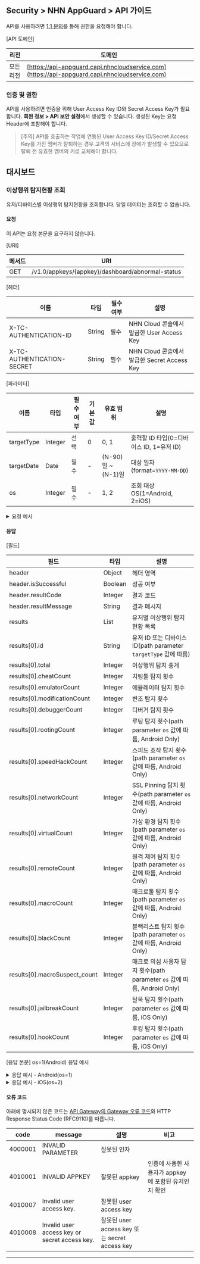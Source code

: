 ## Security > NHN AppGuard > API 가이드

API를 사용하려면 [1:1 문의](https://www.toast.com/kr/support/inquiry?alias=tab3_08)를 통해 권한을 요청해야 합니다.

[API 도메인]

| 리전 | 도메인 |
| --- | --- |
| 모든 리전 | [https://api-appguard.capi.nhncloudservice.com](https://api-appguard.capi.nhncloudservice.com) |

### 인증 및 권한

API를 사용하려면 인증을 위해 User Access Key ID와 Secret Access Key가 필요합니다. **회원 정보 > API 보안 설정**에서 생성할 수 있습니다.
생성된 Key는 요청 Header에 포함해야 합니다.

> [주의]
> API를 호출하는 작업에 연동된 User Access Key ID/Secret Access Key를 가진 멤버가 탈퇴하는 경우 고객의 서비스에 장애가 발생할 수 있으므로 탈퇴 전 유효한 멤버의 키로 교체해야 합니다.

## 대시보드

### 이상행위 탐지현황 조회

유저/디바이스별 이상행위 탐지현황을 조회합니다.
당일 데이터는 조회할 수 없습니다.

#### 요청

이 API는 요청 본문을 요구하지 않습니다.

[URI]

| 메서드 | URI |
| --- | --- |
| GET | /v1.0/appkeys/{appkey}/dashboard/abnormal-status |

[헤더]

| 이름 | 타입 | 필수 여부 | 설명                                 |
| --- | --- | ----- |------------------------------------|
| X-TC-AUTHENTICATION-ID | String | 필수 | NHN Cloud 콘솔에서 발급한 User Access Key |
| X-TC-AUTHENTICATION-SECRET | String | 필수 | NHN Cloud 콘솔에서 발급한 Secret Access Key |

[파라미터]

| 이름 | 타입 | 필수 여부 | 기본값 | 유효 범위              | 설명                             |
| --- | --- |-------|-----|--------------------|--------------------------------|
| targetType | Integer | 선택    | 0   | 0, 1               | 출력할 ID 타입(0=디바이스 ID, 1=유저 ID) |
| targetDate | Date | 필수    | -   | (N-90)일 \~ (N-1)일 | 대상 일자(format=`YYYY-MM-DD`)    |
| os | Integer | 필수    | -   | 1, 2               | 조회 대상 OS(1=Android, 2=iOS)    |

<details><summary>요청 예시</summary>

<p>

```
curl -X GET "https://api-appguard.capi.nhncloudservice.com/v1.0/appkeys/{appkey}/dashboard/abnormal-status?targetType=0&targetDate=2024-01-01&os=1" \ 
 -H "Content-Type: application/json" 
 -H "X-TC-AUTHENTICATION-ID: {user_access_jey}" 
 -H "X-TC-AUTHENTICATION-SECRET: {secret_access_key}"
```

</p>
</details>

#### 응답

[필드]

| 필드 | 타입 | 설명                                                         |
| --- | --- |------------------------------------------------------------|
| header | Object | 헤더 영역                                                      |
| header.isSuccessful | Boolean | 성공 여부                                                      |
| header.resultCode | Integer | 결과 코드                                                      |
| header.resultMessage | String | 결과 메시지                                                     |
| results | List | 유저별 이상행위 탐지 현황 목록                                          |
| results[0].id | String | 유저 ID 또는 디바이스 ID(path parameter `targetType` 값에 따름)        |
| results[0].total | Integer | 이상행위 탐지 총계                                                 |
| results[0].cheatCount | Integer | 치팅툴 탐지 횟수                                                  |
| results[0].emulatorCount | Integer | 에뮬레이터 탐지 횟수                                                |
| results[0].modificationCount | Integer | 변조 탐지 횟수                                                   |
| results[0].debuggerCount | Integer | 디버거 탐지 횟수                                                  |
| results[0].rootingCount | Integer | 루팅 탐지 횟수(path parameter `os` 값에 따름, Android Only)          |
| results[0].speedHackCount | Integer | 스피드 조작 탐지 횟수(path parameter `os` 값에 따름, Android Only)      |
| results[0].networkCount | Integer | SSL Pinning 탐지 횟수(path parameter `os` 값에 따름, Android Only) |
| results[0].virtualCount | Integer | 가상 환경 탐지 횟수(path parameter `os` 값에 따름, Android Only)       |
| results[0].remoteCount | Integer | 원격 제어 탐지 횟수(path parameter `os` 값에 따름, Android Only)       |
| results[0].macroCount | Integer | 매크로툴 탐지 횟수(path parameter `os` 값에 따름, Android Only)        |
| results[0].blackCount | Integer | 블랙리스트 탐지 횟수(path parameter `os` 값에 따름, Android Only)       |
| results[0].macroSuspect\_count | Integer | 매크로 의심 사용자 탐지 횟수(path parameter `os` 값에 따름, Android Only) |
| results[0].jailbreakCount | Integer | 탈옥 탐지 횟수(path parameter `os` 값에 따름, iOS Only)             |
| results[0].hookCount | Integer | 후킹 탐지 횟수(path parameter `os` 값에 따름, iOS Only)             |

[응답 본문]
os=1(Android) 응답 예시

<details><summary>응답 예시 - Android(os=1)</summary>

<p>

```json
{
    "header": {
        "resultCode": 1,
        "resultMessage": "Request success",
        "isSuccessful": true
    },
    "results": [
        { 
            "id": "id123", 
            "total": 12,
            "cheatCount": 1,
            "emulatorCount": 1,
            "modificationCount": 1,
            "debuggerCount": 1,
            "rootingCount": 1,
            "speedHackCount": 1,
            "networkCount": 1,
            "virtualCount": 1,
            "remoteCount": 1,
            "macroCount": 1,
            "blackCount": 1,
            "macroSuspect_count": 1
        }
    ]
}
```

</p>
</details>

<details><summary>응답 예시 - iOS(os=2)</summary>

<p>

```json
{
    "header": {
        "resultCode": 1,
        "resultMessage": "Request success",
        "isSuccessful": true
    },
    "results": [
        { 
            "id": "device123", 
            "total": 6,
            "cheatCount": 1,
            "emulatorCount": 1,
            "modificationCount": 1,
            "debuggerCount": 1,
            "jailbreakCount": 1,
            "hookCount": 1
        }
    ]
}
```

</p>
</details>


#### 오류 코드

아래에 명시되지 않은 코드는 [API Gateway의 Gateway 오류 코드](https://docs.nhncloud.com/ko/Application%20Service/API%20Gateway/ko/error-code/)와 HTTP Response Status Code (RFC9110)를 따릅니다.

| code | message | 설명 | 비고 |
| ---- | ------- | --- | --- |
| 4000001 | INVALID PARAMETER | 잘못된 인자 |  |
| 4010001 | INVALID APPKEY | 잘못된 appkey | 인증에 사용한 사용자가 appkey에 포함된 유저인지 확인 |
| 4010007 | Invalid user access key. | 잘못된 user access key |  |
| 4010008 | Invalid user access key or secret access key. | 잘못된 user access key 또는 secret access key |  |

---